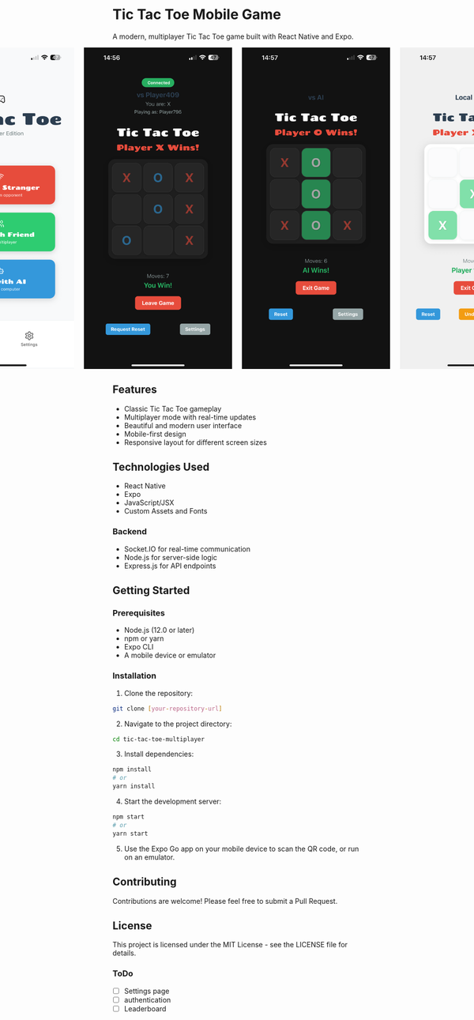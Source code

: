 # Tic Tac Toe Mobile Game 

A modern, multiplayer Tic Tac Toe game built with React Native and Expo.

<div style="display: flex; gap: 20px; justify-content: center; align-items: center;">
    <img src="./screenshots/1.PNG" alt="Screenshot 1" width="300" />
    <img src="./screenshots/2.PNG" alt="Screenshot 2" width="300" />
    <img src="./screenshots/3.PNG" alt="Screenshot 3" width="300" />
    <img src="./screenshots/4.PNG" alt="Screenshot 4" width="300" />
</div>

## Features

- Classic Tic Tac Toe gameplay
- Multiplayer mode with real-time updates
- Beautiful and modern user interface
- Mobile-first design
- Responsive layout for different screen sizes

## Technologies Used

- React Native
- Expo
- JavaScript/JSX
- Custom Assets and Fonts

### Backend
- Socket.IO for real-time communication
- Node.js for server-side logic
- Express.js for API endpoints

## Getting Started

### Prerequisites

- Node.js (12.0 or later)
- npm or yarn
- Expo CLI
- A mobile device or emulator

### Installation

1. Clone the repository:
```bash
git clone [your-repository-url]
```

2. Navigate to the project directory:
```bash
cd tic-tac-toe-multiplayer
```

3. Install dependencies:
```bash
npm install
# or
yarn install
```

4. Start the development server:
```bash
npm start
# or
yarn start
```

5. Use the Expo Go app on your mobile device to scan the QR code, or run on an emulator.

## Contributing

Contributions are welcome! Please feel free to submit a Pull Request.

## License

This project is licensed under the MIT License - see the LICENSE file for details.

### ToDo
- [ ] Settings page
- [ ] authentication
- [ ] Leaderboard